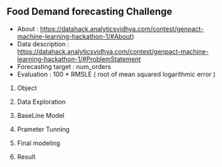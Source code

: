 ## Food Demand forecasting Challenge


* About : https://datahack.analyticsvidhya.com/contest/genpact-machine-learning-hackathon-1/#About)
* Data description : https://datahack.analyticsvidhya.com/contest/genpact-machine-learning-hackathon-1/#ProblemStatement
* Forecasting target : num_orders
* Evaluation : 100 * RMSLE ( root of mean squared logarithmic error )

1. Object

2. Data Exploration

3. BaseLine Model

4. Prameter Tunning

5. Final modeling

6. Result

